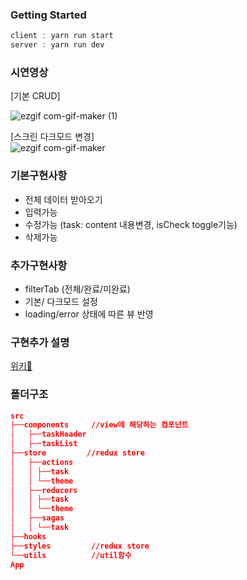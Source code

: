 ### Getting Started
```js
client : yarn run start  
server : yarn run dev
```

### 시연영상
 [기본 CRUD]
 
![ezgif com-gif-maker (1)](https://user-images.githubusercontent.com/65053955/131714934-07c94c9e-56f5-4aca-abd4-47345543a061.gif)  

[스크린 다크모드 변경]  
![ezgif com-gif-maker](https://user-images.githubusercontent.com/65053955/131715112-111e9ef4-e796-4346-92a4-af46f9192606.gif)

### 기본구현사항
- 전체 데이터 받아오기
- 입력가능
- 수정가능 (task: content 내용변경, isCheck toggle기능)
- 삭제가능

### 추가구현사항
- filterTab (전체/완료/미완료)
- 기본/ 다크모드 설정
- loading/error 상태에 따른 뷰 반영

### 구현추가 설명
[위키📑](https://github.com/skawnkk/paywork_taskManage/wiki/%EA%B5%AC%ED%98%84%EC%B6%94%EA%B0%80%EC%84%A4%EB%AA%85)
### 폴더구조

```json
src
├──components     //view에 해당하는 컴포넌트 
│   ├──taskHeader 
│   ├──taskList
├──store         //redux store
│   ├──actions
│   │ ├──task
│   │ └──theme
│   ├──reducers
│   │ ├──task
│   │ └──theme
│   ├──sagas
│   │ └──task
├──hooks
├──styles         //redux store
└──utils          //util함수
App
```

